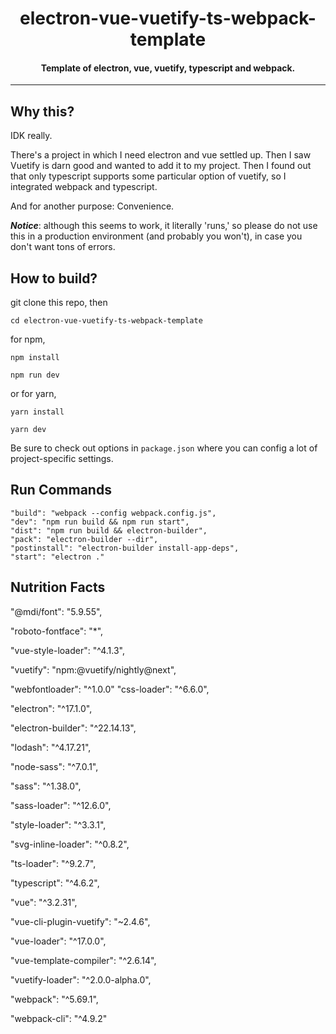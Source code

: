 # <center>electron-vue-vuetify-ts-webpack-template</center>
#### <center>Template of electron, vue, vuetify, typescript and webpack.</center>
***
## Why this?
IDK really. 

There's a project in which I need electron and vue settled up. Then I saw Vuetify is darn good and wanted to add it to my project. Then I found out that only typescript supports some particular option of vuetify, so I integrated webpack and typescript.

And for another purpose: Convenience.

***Notice***: although this seems to work, it literally 'runs,' so please do not use this in a production environment (and probably you won't), in case you don't want tons of errors.

## How to build?
git clone this repo, then

`cd electron-vue-vuetify-ts-webpack-template`

for npm,

`npm install`

`npm run dev`

or for yarn,

`yarn install`

`yarn dev`

Be sure to check out options in `package.json` where you can config a lot of project-specific settings.

## Run Commands
    "build": "webpack --config webpack.config.js",
    "dev": "npm run build && npm run start",
    "dist": "npm run build && electron-builder",
    "pack": "electron-builder --dir",
    "postinstall": "electron-builder install-app-deps",
    "start": "electron ."

## Nutrition Facts

"@mdi/font": "5.9.55",

"roboto-fontface": "*",

"vue-style-loader": "^4.1.3",

"vuetify": "npm:@vuetify/nightly@next",

"webfontloader": "^1.0.0"
"css-loader": "^6.6.0",

"electron": "^17.1.0",

"electron-builder": "^22.14.13",

"lodash": "^4.17.21",

"node-sass": "^7.0.1",

"sass": "^1.38.0",

"sass-loader": "^12.6.0",

"style-loader": "^3.3.1",

"svg-inline-loader": "^0.8.2",

"ts-loader": "^9.2.7",

"typescript": "^4.6.2",

"vue": "^3.2.31",

"vue-cli-plugin-vuetify": "~2.4.6",

"vue-loader": "^17.0.0",

"vue-template-compiler": "^2.6.14",

"vuetify-loader": "^2.0.0-alpha.0",

"webpack": "^5.69.1",

"webpack-cli": "^4.9.2"